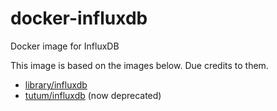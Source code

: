 # docker-influxdb
Docker image for InfluxDB

This image is based on the images below. Due credits to them.

* [library/influxdb](https://github.com/influxdata/influxdata-docker "library/influxdb")
* [tutum/influxdb](https://github.com/tutumcloud/influxdb "tutum/influxdb") (now deprecated)

